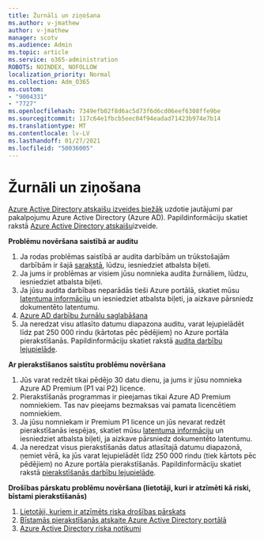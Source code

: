 ```yaml
---
title: Žurnāli un ziņošana
ms.author: v-jmathew
author: v-jmathew
manager: scotv
ms.audience: Admin
ms.topic: article
ms.service: o365-administration
ROBOTS: NOINDEX, NOFOLLOW
localization_priority: Normal
ms.collection: Adm_O365
ms.custom:
- "9004331"
- "7727"
ms.openlocfilehash: 7349efb02f8d6ac5d73f6d6cd06eef6308ffe9be
ms.sourcegitcommit: 117c64e1fbcb5eec04f94eadad71423b974e7b14
ms.translationtype: MT
ms.contentlocale: lv-LV
ms.lasthandoff: 01/27/2021
ms.locfileid: "50036005"
---
```

# <a name="logs-and-reporting"></a>Žurnāli un ziņošana

[Azure Active Directory atskaišu izveides biežāk](https://docs.microsoft.com/azure/active-directory/active-directory-reporting-faq) uzdotie jautājumi par pakalpojumu Azure Active Directory (Azure AD). Papildinformāciju skatiet rakstā [Azure Active Directory atskaišu](https://docs.microsoft.com/azure/active-directory/reports-monitoring/overview-reports)izveide.

**Problēmu novēršana saistībā ar auditu**

1. Ja rodas problēmas saistībā ar audita darbībām un trūkstošajām darbībām ir šajā [sarakstā](https://docs.microsoft.com/azure/active-directory/reports-monitoring/reference-audit-activities), lūdzu, iesniedziet atbalsta biļeti.
2. Ja jums ir problēmas ar visiem jūsu nomnieka audita žurnāliem, lūdzu, iesniedziet atbalsta biļeti.
3. Ja jūsu audita darbības neparādās tieši Azure portālā, skatiet mūsu [latentuma informāciju](https://docs.microsoft.com/azure/active-directory/reports-monitoring/reference-reports-latencies) un iesniedziet atbalsta biļeti, ja aizkave pārsniedz dokumentēto latentumu.
4. [Azure AD darbību žurnālu saglabāšana](https://docs.microsoft.com/azure/active-directory/reports-monitoring/reference-reports-data-retention)
5. Ja neredzat visu atlasīto datumu diapazona auditu, varat lejupielādēt līdz pat 250 000 rindu (kārtotas pēc pēdējiem) no Azure portāla pierakstīšanās. Papildinformāciju skatiet rakstā [audita darbību lejupielāde](https://docs.microsoft.com/azure/active-directory/reports-monitoring/quickstart-download-audit-report).

**Ar pierakstīšanos saistītu problēmu novēršana**

1. Jūs varat redzēt tikai pēdējo 30 datu dienu, ja jums ir jūsu nomnieka Azure AD Premium (P1 vai P2) licence.
2. Pierakstīšanās programmas ir pieejamas tikai Azure AD Premium nomniekiem. Tas nav pieejams bezmaksas vai pamata licencētiem nomniekiem.
3. Ja jūsu nomniekam ir Premium P1 licence un jūs nevarat redzēt pierakstīšanās iespējas, skatiet mūsu [latentuma informāciju](https://docs.microsoft.com/azure/active-directory/reports-monitoring/reference-reports-latencies) un iesniedziet atbalsta biļeti, ja aizkave pārsniedz dokumentēto latentumu.
4. Ja neredzat visus pierakstīšanās datus atlasītajā datumu diapazonā, ņemiet vērā, ka jūs varat lejupielādēt līdz 250 000 rindu (tiek kārtots pēc pēdējiem) no Azure portāla pierakstīšanās. Papildinformāciju skatiet rakstā [pierakstīšanās darbību lejupielāde](https://docs.microsoft.com/azure/active-directory/reports-monitoring/concept-sign-ins#download-sign-in-activities).

**Drošības pārskatu problēmu novēršana (lietotāji, kuri ir atzīmēti kā riski, bīstami pierakstīšanās)**

1. [Lietotāji, kuriem ir atzīmēts riska drošības pārskats](https://docs.microsoft.com/azure/active-directory/reports-monitoring/concept-user-at-risk)
2. [Bīstamās pierakstīšanās atskaite Azure Active Directory portālā](https://docs.microsoft.com/azure/active-directory/reports-monitoring/concept-risky-sign-ins)
3. [Azure Active Directory riska notikumi](https://docs.microsoft.com/azure/active-directory/reports-monitoring/concept-risk-events)
